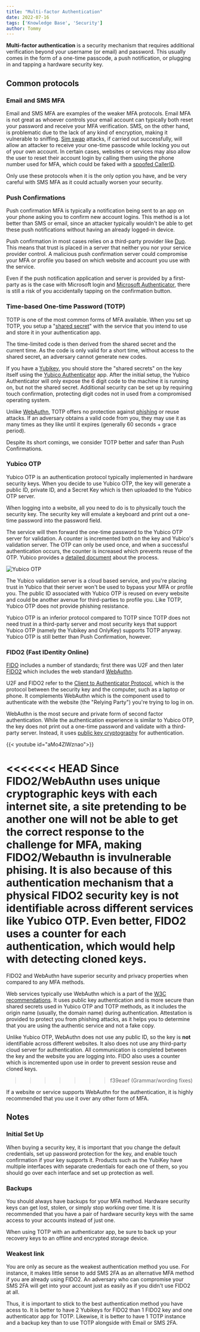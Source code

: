 ```yaml
---
title: "Multi-factor Authentication"
date: 2022-07-16
tags: ['Knowledge Base', 'Security']
author: Tommy
---
```


**Multi-factor authentication** is a security mechanism that requires additional verification beyond your username (or email) and password. This usually comes in the form of a one-time passcode, a push notification, or plugging in and tapping a hardware security key.

## Common protocols

### Email and SMS MFA

Email and SMS MFA are examples of the weaker MFA protocols. Email MFA is not great as whoever controls your email account can typically both reset your password and receive your MFA verification. SMS, on the other hand, is problematic due to the lack of any kind of encryption, making it vulnerable to sniffing. [Sim swap](https://en.wikipedia.org/wiki/SIM_swap_scam) attacks, if carried out successfully, will allow an attacker to receive your one-time passcode while locking you out of your own account. In certain cases, websites or services may also allow the user to reset their account login by calling them using the phone number used for MFA, which could be faked with a [spoofed CallerID](https://en.wikipedia.org/wiki/Caller_ID_spoofing).

Only use these protocols when it is the only option you have, and be very careful with SMS MFA as it could actually worsen your security.

### Push Confirmations

Push confirmation MFA is typically a notification being sent to an app on your phone asking you to confirm new account logins. This method is a lot better than SMS or email, since an attacker typically wouldn't be able to get these push notifications without having an already logged-in device.

Push confirmation in most cases relies on a third-party provider like [Duo](https://duo.com/). This means that trust is placed in a server that neither you nor your service provider control. A malicious push confirmation server could compromise your MFA or profile you based on which website and account you use with the service.

Even if the push notification application and server is provided by a first-party as is the case with Microsoft login and [Microsoft Authenticator](https://www.microsoft.com/en-us/security/mobile-authenticator-app), there is still a risk of you accidentally tapping on the confirmation button.

### Time-based One-time Password (TOTP)

TOTP is one of the most common forms of MFA available. When you set up TOTP, you setup a "[shared secret](https://en.wikipedia.org/wiki/Shared_secret)" with the service that you intend to use and store it in your authentication app.

The time-limited code is then derived from the shared secret and the current time. As the code is only valid for a short time, without access to the shared secret, an adversary cannot generate new codes.

If you have a [Yubikey](https://www.yubico.com/), you should store the "shared secrets" on the key itself using the [Yubico Authenticator](https://www.yubico.com/products/yubico-authenticator/) app. After the initial setup, the Yubico Authenticator will only expose the 6 digit code to the machine it is running on, but not the shared secret. Additional security can be set up by requiring touch confirmation, protecting digit codes not in used from a compromised operating system.

Unlike [WebAuthn](#fido2-fast-identity-online), TOTP offers no protection against [phishing](https://en.wikipedia.org/wiki/Phishing) or reuse attacks. If an adversary obtains a valid code from you, they may use it as many times as they like until it expires (generally 60 seconds + grace period).

Despite its short comings, we consider TOTP better and safer than Push Confirmations.

### Yubico OTP

Yubico OTP is an authentication protocol typically implemented in hardware security keys. When you decide to use Yubico OTP, the key will generate a public ID, private ID, and a Secret Key which is then uploaded to the Yubico OTP server.

When logging into a website, all you need to do is to physically touch the security key. The security key will emulate a keyboard and print out a one-time password into the password field.

The service will then forward the one-time password to the Yubico OTP server for validation. A counter is incremented both on the key and Yubico's validation server. The OTP can only be used once, and when a successful authentication occurs, the counter is increased which prevents reuse of the OTP. Yubico provides a [detailed document](https://developers.yubico.com/OTP/OTPs_Explained.html) about the process.

![Yubico OTP](/images/yubico-otp.png)

The Yubico validation server is a cloud based service, and you're placing trust in Yubico that their server won't be used to bypass your MFA or profile you. The public ID associated with Yubico OTP is reused on every website and could be another avenue for third-parties to profile you. Like TOTP, Yubico OTP does not provide phishing resistance.

Yubico OTP is an inferior protocol compared to TOTP since TOTP does not need trust in a third-party server and most security keys that support Yubico OTP (namely the Yubikey and OnlyKey) supports TOTP anyway. Yubico OTP is still better than Push Confirmation, however.

### FIDO2 (Fast IDentity Online)

[FIDO](https://en.wikipedia.org/wiki/FIDO_Alliance) includes a number of standards; first there was U2F and then later [FIDO2](https://en.wikipedia.org/wiki/FIDO2_Project) which includes the web standard [WebAuthn](https://en.wikipedia.org/wiki/WebAuthn).

U2F and FIDO2 refer to the [Client to Authenticator Protocol](https://en.wikipedia.org/wiki/Client_to_Authenticator_Protocol), which is the protocol between the security key and the computer, such as a laptop or phone. It complements WebAuthn which is the component used to authenticate with the website (the "Relying Party") you're trying to log in on.

WebAuthn is the most secure and private form of second factor authentication. While the authentication experience is similar to Yubico OTP, the key does not print out a one-time password and validate with a third-party server. Instead, it uses [public key cryptography](https://en.wikipedia.org/wiki/Public-key_cryptography) for authentication.

{{< youtube id="aMo4ZlWznao">}}

<<<<<<< HEAD
Since FIDO2/WebAuthn uses unique cryptographic keys with each internet site, a site pretending to be another one will not be able to get the correct response to the challenge for MFA, making FIDO2/Webauthn is invulnerable phising. It is also because of this authentication mechanism that a physical FIDO2 security key is not identifiable across different services like Yubico OTP. Even better, FIDO2 uses a counter for each authentication, which would help with detecting cloned keys.
=======
FIDO2 and WebAuthn have superior security and privacy properties when compared to any MFA methods.

Web services typically use WebAuthn which is a part of the [W3C recommendations](https://en.wikipedia.org/wiki/World_Wide_Web_Consortium#W3C_recommendation_(REC)). It uses public key authentication and is more secure than shared secrets used in Yubico OTP and TOTP methods, as it includes the origin name (usually, the domain name) during authentication. Attestation is provided to protect you from phishing attacks, as it helps you to determine that you are using the authentic service and not a fake copy.

Unlike Yubico OTP, WebAuthn does not use any public ID, so the key is **not** identifiable across different websites. It also does not use any third-party cloud server for authentication. All communication is completed between the key and the website you are logging into. FIDO also uses a counter which is incremented upon use in order to prevent session reuse and cloned keys.
>>>>>>> f39eaef (Grammar/wording fixes)

If a website or service supports WebAuthn for the authentication, it is highly recommended that you use it over any other form of MFA.

## Notes

### Initial Set Up

When buying a security key, it is important that you change the default credentials, set up password protection for the key, and enable touch confirmation if your key supports it. Products such as the YubiKey have multiple interfaces with separate credentials for each one of them, so you should go over each interface and set up protection as well.

### Backups

You should always have backups for your MFA method. Hardware security keys can get lost, stolen, or simply stop working over time. It is recommended that you have a pair of hardware security keys with the same access to your accounts instead of just one.

When using TOTP with an authenticator app, be sure to back up your recovery keys to an offline and encrypted storage device.

### Weakest link

You are only as secure as the weakest authentication method you use. For instance, it makes little sense to add SMS 2FA as an alternative MFA method if you are already using FIDO2. An adversary who can compromise your SMS 2FA will get into your account just as easily as if you didn't use FIDO2 at all.

Thus, it is important to stick to the best authentication method you have acess to. It is better to have 2 Yubikeys for FIDO2 than 1 FIDO2 key and one authenticator app for TOTP. Likewise, it is better to have 1 TOTP instance and a backup key than to use TOTP alongside with Email or SMS 2FA.


